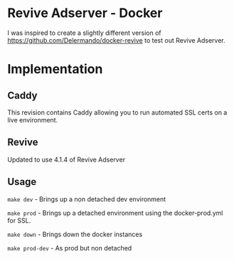 # Revive Adserver - Docker 

I was inspired to create a slightly different version of https://github.com/Delermando/docker-revive to test out Revive Adserver.

# Implementation

## Caddy

This revision contains Caddy allowing you to run automated SSL certs on a live environment.

## Revive

Updated to use 4.1.4 of Revive Adserver

## Usage

```make dev``` - Brings up a non detached dev environment

```make prod``` - Brings up a detached environment using the docker-prod.yml for SSL.

```make down``` - Brings down the docker instances

```make prod-dev``` - As prod but non detached



